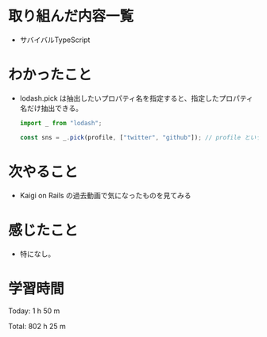 # 取り組んだ内容一覧
- サバイバルTypeScript

# わかったこと
- lodash.pick は抽出したいプロパティ名を指定すると、指定したプロパティ名だけ抽出できる。
  ```typescript
  import _ from "lodash";

  const sns = _.pick(profile, ["twitter", "github"]); // profile というオブジェクトに twitter, github というプロパティがある前提
  ```

# 次やること
- Kaigi on Rails の過去動画で気になったものを見てみる

# 感じたこと
- 特になし。

# 学習時間
Today: 1 h 50 m

Total: 802 h 25 m
